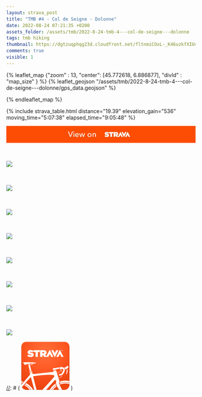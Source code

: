 ```yaml
---
layout: strava_post
title: "TMB #4 - Col de Seigne - Dolonne"
date: 2022-08-24 07:21:35 +0200
assets_folder: /assets/tmb/2022-8-24-tmb-4---col-de-seigne---dolonne
tags: tmb hiking
thumbnail: https://dgtzuqphqg23d.cloudfront.net/fltnmiCOxL-_K46uzkfXIU4MJKyD4o4ADT1ujpL1tmU-1024x768.jpg
comments: true
visible: 1
---
```

[//]: # "TMB #4 - Col de Seigne - Dolonne"


{% leaflet_map {"zoom" : 13,
                  "center": [45.772618, 6.886877],
                 "divId" : "map_size" } %}
    {% leaflet_geojson "/assets/tmb/2022-8-24-tmb-4---col-de-seigne---dolonne/gps_data.geojson" %}

{% endleaflet_map %}





{% include strava_table.html distance="19.39" elevation_gain="536" moving_time="5:07:38" elapsed_time="9:05:48" %}

[![](/assets/strava.jpg)](https://www.strava.com/activities/7696712124)


<br />

![](https://dgtzuqphqg23d.cloudfront.net/fltnmiCOxL-_K46uzkfXIU4MJKyD4o4ADT1ujpL1tmU-1024x768.jpg)


<br />

![](https://dgtzuqphqg23d.cloudfront.net/3vYlRepD5-0RDGqFBXNFPAixd6wuIU3CT5IPPvG6j6w-1024x768.jpg)


<br />

![](https://dgtzuqphqg23d.cloudfront.net/wGGnQKu-N1K9Tx8XiwIijLWUa4PFYrlXd4VP3ut5VUs-768x1024.jpg)


<br />

![](https://dgtzuqphqg23d.cloudfront.net/zNCacp1n-s8vlGkYmkwPBI0BefyIDYv7Sn3NwtoiOhg-768x1024.jpg)


<br />

![](https://dgtzuqphqg23d.cloudfront.net/vs1HbR3eeOmjEiCKDyL7psNLjr7hsaQ6uTB3gFQgSRI-768x1024.jpg)


<br />

![](https://dgtzuqphqg23d.cloudfront.net/XndDD_y8jXU9X0DAXWqyyber9H0feLc5EkPdd_RiLRw-768x1024.jpg)


<br />

![](https://dgtzuqphqg23d.cloudfront.net/OVJ_6Gao-bUsFC8opTYDa8gitG6WDm9zKCjG3lmplnU-1024x768.jpg)


<br />

![](https://dgtzuqphqg23d.cloudfront.net/fZypG8lGa9oGg9DVoDEmFoE7GH0Bf9qqIIlEeTmZ5mE-768x1024.jpg)


[//]: # ( ![image tooltip here](/assets/image.png) )